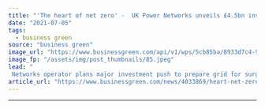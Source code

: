 ```yaml
---
title: "'The heart of net zero' -  UK Power Networks unveils £4.5bn investment plan"
date: "2021-07-05"
tags: 
  - business green
source: "business green"
image_url: "https://www.businessgreen.com/api/v1/wps/5cb85ba/8933d7c4-95a0-4444-b3ba-b12b5dadb1f3/5/UKPN-solar-185x114.jpeg"
image_fp: "/assets/img/post_thumbnails/85.jpeg"
lead: "
 Networks operator plans major investment push to prepare grid for surge in power demand from heat pumps and electric vehicles ..."
article_url: "https://www.businessgreen.com/news/4033869/heart-net-zero-uk-power-networks-unveils-gbp-5bn-investment-plan"
---
```


---
